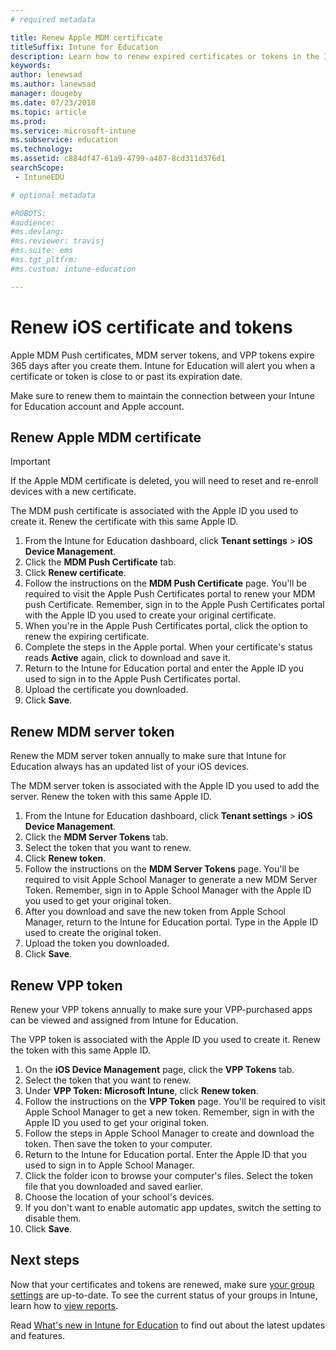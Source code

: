 ```yaml
---
# required metadata

title: Renew Apple MDM certificate
titleSuffix: Intune for Education
description: Learn how to renew expired certificates or tokens in the Intune for Education portal.
keywords:
author: lenewsad
ms.author: lanewsad
manager: dougeby
ms.date: 07/23/2018
ms.topic: article
ms.prod:
ms.service: microsoft-intune
ms.subservice: education
ms.technology:
ms.assetid: c884df47-61a9-4799-a407-8cd311d376d1
searchScope:
 - IntuneEDU

# optional metadata

#ROBOTS:
#audience:
#ms.devlang:
#ms.reviewer: travisj
#ms.suite: ems
#ms.tgt_pltfrm:
#ms.custom: intune-education

---
```


# Renew iOS certificate and tokens
Apple MDM Push certificates, MDM server tokens, and VPP tokens expire 365 days after you create them. Intune for Education will alert you when a certificate or token is close to or past its expiration date. 

Make sure to renew them to maintain the connection between your Intune for Education account and Apple account.  

## Renew Apple MDM  certificate  
> [!IMPORTANT]
> If the Apple MDM certificate is deleted, you will need to reset and re-enroll devices with a new certificate.  

The MDM push certificate is associated with the Apple ID you used to create it. Renew the certificate with this same Apple ID.

1. From the Intune for Education dashboard, click **Tenant settings** > **iOS Device Management**.
2. Click the **MDM Push Certificate** tab.
3. Click **Renew certificate**.
4. Follow the instructions on the **MDM Push Certificate** page. You'll be required to visit the Apple Push Certificates portal to renew your MDM push Certificate. Remember, sign in to the Apple Push Certificates portal with the Apple ID you used to create your original certificate.
5. When you're in the Apple Push Certificates portal, click the option to renew the expiring certificate. 
6. Complete the steps in the Apple portal. When your certificate's status reads **Active** again, click to download and save it.
7. Return to the Intune for Education portal and enter the Apple ID you used to sign in to the Apple Push Certificates portal.
8. Upload the certificate you downloaded.
9. Click **Save**.

## Renew MDM server token

Renew the MDM server token annually to make sure that Intune for Education always has an updated list of your iOS devices.

The MDM server token is associated with the Apple ID you used to add the server. Renew the token with this same Apple ID. 

1. From the Intune for Education dashboard, click **Tenant settings** > **iOS Device Management**.
2. Click the **MDM Server Tokens** tab.
3. Select the token that you want to renew.
4. Click **Renew token**.
5. Follow the instructions on the **MDM Server Tokens** page. You'll be required to visit Apple School Manager to generate a new MDM Server Token. Remember, sign in to Apple School Manager with the Apple ID you used to get your original token.
6. After you download and save the new token from Apple School Manager, return to the Intune for Education portal. Type in the Apple ID used to create the original token.
7. Upload the token you downloaded.
8. Click **Save**.


## Renew VPP token
Renew your VPP tokens annually to make sure your VPP-purchased apps can be viewed and assigned from Intune for Education.  

The VPP token is associated with the Apple ID you used to create it. Renew the token with this same Apple ID.  

1. On the **iOS Device Management** page, click the **VPP Tokens** tab.
2. Select the token that you want to renew.
3. Under **VPP Token: Microsoft Intune**, click **Renew token**.
4. Follow the instructions on the **VPP Token** page. You'll be required to visit Apple School Manager to get a new token. Remember, sign in with the Apple ID you used to get your original token.
5. Follow the steps in Apple School Manager to create and download the token. Then save the token to your computer.
6. Return to the Intune for Education portal. Enter the Apple ID that you used to sign in to Apple School Manager.
7. Click the folder icon to browse your computer's files. Select the token file that you downloaded and saved earlier.
8. Choose the location of your school's devices.
9. If you don't want to enable automatic app updates, switch the setting to disable them. 
10. Click **Save**.

## Next steps
Now that your certificates and tokens are renewed, make sure [your group settings](edit-groups-intune-for-edu.md) are up-to-date. To see the current status of your groups in Intune, learn how to [view reports](what-are-reports.md).  

Read [What's new in Intune for Education](whats-new-in-edu.md) to find out about the latest updates and features.
